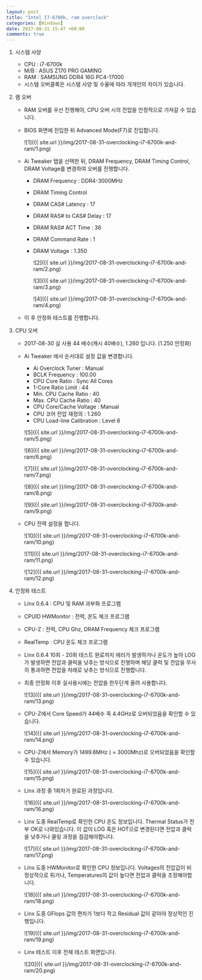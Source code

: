 ```yaml
---
layout: post
title: "Intel I7-6700k, ram overclock"
categories: [Windows]
date: 2017-08-31 15:47 +09:00
comments: true
---
```


1. 시스템 사양

   * CPU : i7-6700k
   * M/B : ASUS Z170 PRO GAMING
   * RAM : SAMSUNG DDR4 16G PC4-17000
   * 시스템 오버클록은 시스템 사양 및 수율에 따라 개개인의 차이가 있습니다.

2. 램 오버

   * RAM 오버를 우선 진행해야, CPU 오버 시의 전압을 안정적으로 가져갈 수 있습니다.

   * BIOS 화면에 진입한 뒤 Advanced Mode(F7)로 진입합니다.

     ![1]({{ site.url }}/img/2017-08-31-overclocking-i7-6700k-and-ram/1.png)



   * Ai Tweaker 탭을 선택한 뒤, DRAM Frequency, DRAM Timing Control, DRAM Voltage를 변경하여 오버를 진행합니다.

     * DRAM Frequency : DDR4-3000MHz
     * DRAM Timing Control
     * DRAM CAS# Latency : 17
     * DRAM RAS# to CAS# Delay : 17
     * DRAM RAS# ACT Time : 36
     * DRAM Command Rate : 1
     * DRAM Voltage : 1.350

       ![2]({{ site.url }}/img/2017-08-31-overclocking-i7-6700k-and-ram/2.png)

       ![3]({{ site.url }}/img/2017-08-31-overclocking-i7-6700k-and-ram/3.png)

       ![4]({{ site.url }}/img/2017-08-31-overclocking-i7-6700k-and-ram/4.png)	

   * 이 후 안정화 테스트를 진행합니다.

3. CPU 오버

   * 2017-08-30 실 사용 44 배수(캐시 40배수), 1.260 입니다. (1.250 안정화)

   * Ai Tweaker 에서 순서대로 설정 값을 변경합니다.

     * Ai Overclock Tuner : Manual
     * BCLK Frequency : 100.00
     * CPU Core Ratio : Sync All Cores
     * 1-Core Ratio Limit : 44
     * Min. CPU Cache Ratio : 40
     * Max. CPU Cache Ratio : 40
     * CPU Core/Cache Voltage : Manual
     * CPU 코어 전압 재정의 : 1.260
     * CPU Load-line  Calibration : Level 6

     ![5]({{ site.url }}/img/2017-08-31-overclocking-i7-6700k-and-ram/5.png)

     ![6]({{ site.url }}/img/2017-08-31-overclocking-i7-6700k-and-ram/6.png)

     ![7]({{ site.url }}/img/2017-08-31-overclocking-i7-6700k-and-ram/7.png)

     ![8]({{ site.url }}/img/2017-08-31-overclocking-i7-6700k-and-ram/8.png)

     ![9]({{ site.url }}/img/2017-08-31-overclocking-i7-6700k-and-ram/9.png)

   * CPU 전력 설정을 합니다.

     ![10]({{ site.url }}/img/2017-08-31-overclocking-i7-6700k-and-ram/10.png)

     ![11]({{ site.url }}/img/2017-08-31-overclocking-i7-6700k-and-ram/11.png)

     ![12]({{ site.url }}/img/2017-08-31-overclocking-i7-6700k-and-ram/12.png)

4. 안정화 테스트

   * Linx 0.6.4 : CPU 및 RAM 과부화 프로그램

   * CPUID HWMonitor : 전력, 온도 체크 프로그램

   * CPU-Z : 전력, CPU Ghz, DRAM Frequency 체크 프로그램

   * RealTemp : CPU 온도 체크 프로그램

   * Linx 0.6.4 10회 - 20회 테스트 완료까지 에러가 발생하거나 온도가 높아 LOG가 발생하면 전압과 클럭을 낮추는 방식으로 진행하며 해당 클럭 및 전압을 무사히 통과하면 전압을 차례로 낮추는 방식으로 진행합니다.

   * 최종 안정화 이후 실사용시에는 전압을 한두단계 올려 사용합니다.

     ![13]({{ site.url }}/img/2017-08-31-overclocking-i7-6700k-and-ram/13.png)

   * CPU-Z에서 Core Speed가 44배수 즉 4.4GHz로 오버되었음을 확인할 수 있습니다.

     ![14]({{ site.url }}/img/2017-08-31-overclocking-i7-6700k-and-ram/14.png)

   * CPU-Z에서 Memory가 1499.6MHz ( = 3000Mhz)로 오버되었음을 확인할 수 있습니다.

     ![15]({{ site.url }}/img/2017-08-31-overclocking-i7-6700k-and-ram/15.png)

   * Linx 과정 중 1회차가 완료된 과정입니다.

     ![16]({{ site.url }}/img/2017-08-31-overclocking-i7-6700k-and-ram/16.png)

   * Linx 도중 RealTemp로 확인한 CPU 온도 정보입니다. Thermal Status가 전부 OK로 나와있습니다. 이 값이 LOG 혹은 HOT으로 변경된다면 전압과 클럭을 낮추거나 쿨링 과정을 점검해야합니다.

     ![17]({{ site.url }}/img/2017-08-31-overclocking-i7-6700k-and-ram/17.png)

   * Linx 도중 HWMonitor로 확인한 CPU 정보입니다. Voltages의 전압갑이 비정상적으로 튀거나, Temperatures의 값이 높다면 전압과 클럭을 조정해야합니다.

     ![18]({{ site.url }}/img/2017-08-31-overclocking-i7-6700k-and-ram/18.png)

   * Linx 도중 GFlops 값의 편차가 1보다 작고 Residual 값이 같아야 정상적인 진행입니다.

     ![19]({{ site.url }}/img/2017-08-31-overclocking-i7-6700k-and-ram/19.png)

   * Linx 테스트 이후 전체 테스트 화면입니다.

     ![20]({{ site.url }}/img/2017-08-31-overclocking-i7-6700k-and-ram/20.png)

